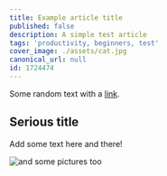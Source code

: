 ```yaml
---
title: Example article title
published: false
description: A simple test article
tags: 'productivity, beginners, test'
cover_image: ./assets/cat.jpg
canonical_url: null
id: 1724474
---
```


Some random text with a [link](https://code.visualstudio.com).

## Serious title

Add some text here and there!

![and some pictures too](./assets/cat.jpg)
